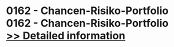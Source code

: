 # 0162 - Chancen-Risiko-Portfolio<br />0162 - Chancen-Risiko-Portfolio<br />[>> Detailed information](https://secure.shareit.com/shareit/product.html?productid=301000489&affiliateid=200057808)